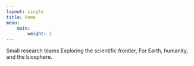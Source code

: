 ```yaml
---
layout: single
title: Home
menu:
    main:
        weight: 1
---
```

<span class="shout shout--inline">Small research teams</span>
<span class="shout shout--inline">Exploring the scientific frontier,</span>
<span class="shout shout--inline">For Earth, humanity, and the biosphere.</span>



